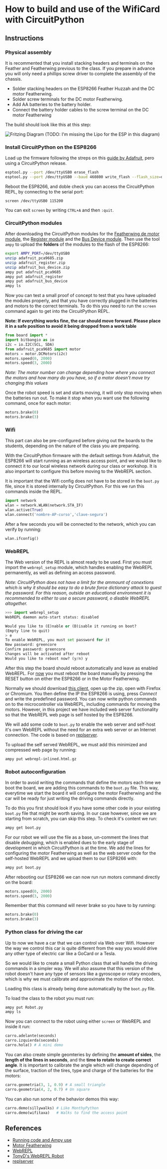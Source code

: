 # How to build and use of the WifiCard with CircuitPython

## Instructions
### Physical assembly

It is recommented that you install stacking headers and terminals on the Feather and Featherwing previous to the class. If you prepare in advance you will only need a phillips screw driver to complete the assembly of the chassis.

- Solder stacking headers on the ESP8266 Feather Huzzah and the DC motor Featherwing.
- Solder screw terminals for the DC motor Featherwing.
- Add AA batteries to the battery holder.
- Connect the battery holder cables to the screw terminal on the DC motor Featherwing

The build should look like this at this step:

![Fritzing Diagram](https://github.com/fede2cr/CircuitPython_WifiCar/blob/master/doc/Diagrama%20conexiones%20-%20Wifi%20Car.png)
(TODO: I'm missing the Lipo for the ESP in this diagram)

### Install CircuitPython on the ESP8266

Load up the firmware following the streps on this [guide by Adafruit](https://learn.adafruit.com/micropython-basics-how-to-load-micropython-on-a-board/?view=all#esp8266), pero using a CircuitPython release.

```bash
esptool.py --port /dev/ttyUSB0 erase_flash
esptool.py --port /dev/ttyUSB0 --baud 460800 write_flash --flash_size=detect 0 adafruit-circuitpython-feather_huzzah-1.0.0.rc.4.bin
```
Reboot the ESP8266, and doble check you can access the CircuitPython REPL, by connecting to the serial port:
```
screen /dev/ttyUSB0 115200
```
You can exit `screen` by writing ``CTRL+A`` and then ``:quit``.

### CircuitPython modules

After downloading the CircuitPython modules for the [Featherwing de motor module](https://github.com/adafruit/Adafruit_CircuitPython_PCA9685/releases), the [Register module](https://github.com/adafruit/Adafruit_CircuitPython_Register/releases) and the [Bus Device module](https://github.com/adafruit/Adafruit_CircuitPython_BusDevice/releases). Then use the tool ``ampy`` to upload the **folders** of the modules to the flash of the ESP8266:

```bash
export AMPY_PORT=/dev/ttyUSB0
unzip adafruit_pca9685.zip
unzip adafruit_register.zip
unzip adafruit_bus_device.zip
ampy put adafruit_pca9685
ampy put adafruit_register
ampy put adafruit_bus_device
ampy ls
```
Now you can test a small proof of concept to test that you have uploaded the modules properly, and that you have correctly plugged in the batteries and motors to the correct terminals. To do this you need to run the `screen` command again to get into the CircuitPython REPL.

**Note: If everything works fine, the car should move forward. Please place it in a safe position to avoid it being dropped from a work table**

```python
from board import *
import bitbangio as io
i2c = io.I2C(SCL, SDA)
from adafruit_pca9685 import motor
motors = motor.DCMotors(i2c)
motors.speed(0, 2000)
motors.speed(3, 2000)
```
*Note: The motor number can change depending how where you connect the motors and how many do you have, so if a motor doesn't move try changing this values*

Once the robot speed is set and starts moving, it will only stop moving when the batteries run out. To make it stop when you want use the following command, once for each motor:
```python
motors.brake(0)
motors.brake(3)
```

### Wifi
This part can also be pre-configured before giving out the boards to the students, depending on the nature of the class you are preparing.

With the CircuitPython firmware with the default settings from Adafruit, the ESP8266 will start running as an wireless access point, and we would like to connect it to our local wireless network during our class or workshop. It is also important to configure this before moving to the WebREPL section.

It is important that the Wifi config does not have to be stored in the `boot.py` file, since it is stored internally by CircuitPython. For this we run this commands inside the REPL.

```python
import network
wlan = network.WLAN(network.STA_IF)
wlan.active(True)
wlan.connect('nombre-AP-curso','clave-segura')
```
After a few seconds you will be connected to the network, which you can verify by running:
```python
wlan.ifconfig()
```

### WebREPL
The Web version of the REPL is almost ready to be used. First you must import the  `webrepl_setup` module, which handles enabling the WebREPL permanently, as well as defining an access  password.

*Note: CircuitPython does not have a limit for the ammount of conextions which is why it should be easy to do a brute force dictionary attack to guest the password. For this reason, outside an educational environment it is recommended to either to use a secure password, o disable WebREPL altogether.*


```python
>>> import webrepl_setup
WebREPL daemon auto-start status: disabled

Would you like to (E)nable or (D)isable it running on boot?
(Empty line to quit)
> e
To enable WebREPL, you must set password for it
New password: greencore
Confirm password: greencore
Changes will be activated after reboot
Would you like to reboot now? (y/n) y

```

After this step the board should reboot automatically and leave as enabled WebREPL. For  [now](https://github.com/adafruit/circuitpython/issues/98) you must reboot the board manually by pressing the RESET button on either the ESP8266 or in the Motor Featherwing.

Normally we should download [this client](https://github.com/micropython/webrepl/archive/master.zip), open up the zip, open with Firefox or Chromium. You then define the IP the ESP8266 is using, press *Connect* and write the predefined password. You can now write python commands on to the microcontroller vía WebREPL, including commands for moving the motors. However, in this project we have included web server functionality so that the WebREPL web page is self hosted by the ESP8266.

We will add some code to `boot.py` to enable the web server and self-host it's own WebREPL without the need for an extra web server or an Internet connection. The code is based on  [replserver](https://github.com/ShrimpingIt/cockle/blob/master/replserver/).

To upload the self served WebREPL, we must add this minimized and compressed web page by running:
```bash
ampy put webrepl-inlined.html.gz
```

### Robot autoconfiguration

In order to avoid writing the commands that define the motors each time we boot the board, we are adding this commands to the `boot.py` file. This way, everytime we start the board it will configure the motor Featherwing and the car will be ready for just writing the driving commands directly.

To do this you first should look if you have some other code in your existing `boot.py` file that might be worth saving. In our case however, since we are starting from scratch, you can skip this step. To check it's content we run:
```bash
ampy get boot.py
```
For our robot we will use the file as a base, un-comment the lines that disable *debugging*, which is enabled dues to the early stage of development in which CircuitPython is at the time.
We add the lines for configuring the motor Featherwing as well as the web server code for the self-hosted WebREPL and we upload them to our ESP8266 with:
```bash
ampy put boot.py
```

After rebooting our ESP8266 we can now run run motors command directly on the board:
```python
motors.speed(0, 2000)
motors.speed(3, 2000)
```
Remember that this command will never brake so you have to by running:

```python
motors.brake(0)
motors.brake(3)
```

### Python class for driving the car

Up to now we have a car that we can control via Web over Wifi. However the way we control this car is quite different from the way you would drive any other type of electric car like a GoCard or a Tesla.

So we would like to create a small Python class that will handle the driving commands in a simpler way. We will also assume that this version of the robot doesn't have any type of sensors like a gyroscope or rotary encoders, which is why we must calibrate and approximate the motion of the robot.

Loading this class is already being done automatically by the `boot.py` file.

To load the class to the robot you must run:
```bash
ampy put Robot.py
ampy ls
```
Now you can connect to the robot using either `screen` or WebREPL and inside it run:

```python
carro.adelante(seconds)
carro.izquierda(seconds)
carro.hola() # A mini demo
```

You can also create simple geomteries by defining the **amount of sides**, the **length of the lines in seconds**, and the **time to rotate to create correct angle**. It is important to calibrate the angle which will change depending of the surface, traction of the tires, type and charge of the batteries for the motors:
```python
carro.geometria(3, 1, 0.9) # A small triangle
carro.geometria(4, 2, 0.7) # Un square
```

You can also run some of the behavior demos this way:
```python
carro.demo(sillywalks) # Like MonthyPython
carro.demo(wifitaxa)   # Walks to find the access point
```

## References
- [Running code and Ampy use](https://learn.adafruit.com/micropython-basics-load-files-and-run-code/?view=all)
- [Motor Featherwing](https://learn.adafruit.com/micropython-hardware-pca9685-dc-motor-and-stepper-driver/?view=all)
- [WebREPL](https://learn.adafruit.com/micropython-basics-esp8266-webrepl/?view=all)
- [TonyD's WebREPL Robot](https://www.youtube.com/watch?v=hOwReBsHq7g)
- [replserver](https://github.com/ShrimpingIt/cockle/blob/master/replserver/)
